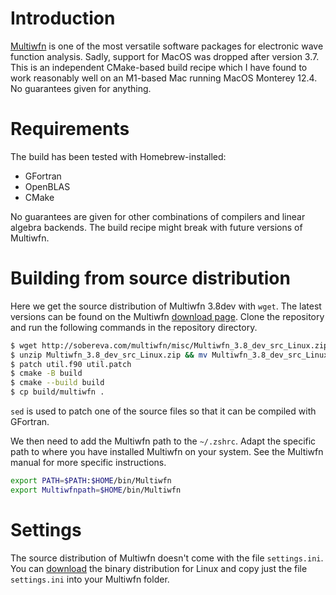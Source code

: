 # Introduction

[Multiwfn](http://sobereva.com/multiwfn/) is one of the most versatile software packages for electronic wave function analysis. Sadly, support for MacOS was dropped after version 3.7. This is an independent CMake-based build recipe which I have found to work reasonably well on an M1-based Mac running MacOS Monterey 12.4. No guarantees given for anything.

# Requirements

The build has been tested with Homebrew-installed:
- GFortran 
- OpenBLAS
- CMake

No guarantees are given for other combinations of compilers and linear algebra backends. The build recipe might break with future versions of Multiwfn.

# Building from source distribution

Here we get the source distribution of Multiwfn 3.8dev with `wget`. The latest versions can be found on the Multiwfn [download page](http://sobereva.com/multiwfn/). Clone the repository and run the following commands in the repository directory.

```zsh
$ wget http://sobereva.com/multiwfn/misc/Multiwfn_3.8_dev_src_Linux.zip
$ unzip Multiwfn_3.8_dev_src_Linux.zip && mv Multiwfn_3.8_dev_src_Linux/* . && rmdir Multiwfn_3.8_dev_src_Linux
$ patch util.f90 util.patch
$ cmake -B build
$ cmake --build build
$ cp build/multiwfn .
```

`sed` is used to patch one of the source files so that it can be compiled with GFortran.

We then need to add the Multiwfn path to the `~/.zshrc`. Adapt the specific path to where you have installed Multiwfn on your system. See the Multiwfn manual for more specific instructions.

```zsh
export PATH=$PATH:$HOME/bin/Multiwfn
export Multiwfnpath=$HOME/bin/Multiwfn
```

# Settings

The source distribution of Multiwfn doesn't come with the file `settings.ini`. You can [download](http://sobereva.com/multiwfn/) the binary distribution for Linux and copy just the file `settings.ini` into your Multiwfn folder.
